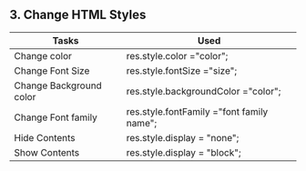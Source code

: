 ## 3. Change HTML Styles

| Tasks                   | Used                                      |
| ----------------------- | ----------------------------------------- |
| Change color            | res.style.color ="color";                 |
| Change Font Size        | res.style.fontSize ="size";               |
| Change Background color | res.style.backgroundColor ="color";       |
| Change Font family      | res.style.fontFamily ="font family name"; |
| Hide Contents           | res.style.display = "none";               |
| Show Contents           | res.style.display = "block";              |
